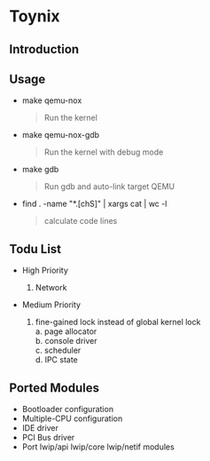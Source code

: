 # Toynix

## Introduction

## Usage

* make qemu-nox
  > Run the kernel
* make qemu-nox-gdb
  > Run the kernel with debug mode
* make gdb
  > Run gdb and auto-link target QEMU
* find . -name "*.[chS]" | xargs cat | wc -l
  > calculate code lines

## Todu List

* High Priority
  1. Network

* Medium Priority
  1. fine-gained lock instead of global kernel lock  
    a. page allocator  
    b. console driver  
    c. scheduler  
    d. IPC state  

## Ported Modules

* Bootloader configuration
* Multiple-CPU configuration
* IDE driver
* PCI Bus driver
* Port lwip/api lwip/core lwip/netif modules
